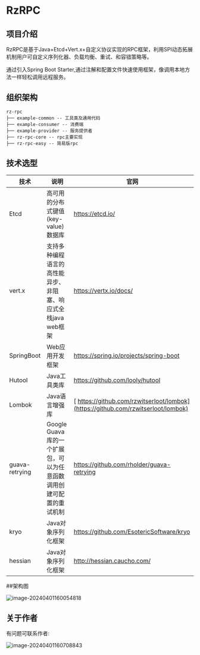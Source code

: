 # RzRPC

## 项目介绍

RzRPC是基于Java+Etcd+Vert.x+自定义协议实现的RPC框架，利用SPI动态拓展机制用户可自定义序列化器、负载均衡、重试、和容错策略等。

通过引入Spring Boot Starter,通过注解和配置文件快速使用框架，像调用本地方法一样轻松调用远程服务。

## 组织架构

```
rz-rpc
├── example-common -- 工具类及通用代码
├── example-consumer -- 消费端
├── example-provider -- 服务提供者
├── rz-rpc-core -- rpc主要实现
├── rz-rpc-easy -- 简易版rpc
```

## 技术选型

| 技术           | 说明                                                         | 官网                                                         |
| -------------- | ------------------------------------------------------------ | ------------------------------------------------------------ |
| Etcd           | 高可用的分布式键值(key-value)数据库                          | https://etcd.io/                                             |
| vert.x         | 支持多种编程语言的高性能异步、非阻塞、响应式全栈java web框架 | https://vertx.io/docs/                                       |
| SpringBoot     | Web应用开发框架                                              | https://spring.io/projects/spring-boot                       |
| Hutool         | Java工具类库                                                 | https://github.com/looly/hutool                              |
| Lombok         | Java语言增强库                                               | [ https://github.com/rzwitserloot/lombok](https://github.com/rzwitserloot/lombok) |
| guava-retrying | Google Guava库的一个扩展包，可以为任意函数调用创建可配置的重试机制 | https://github.com/rholder/guava-retrying                    |
| kryo           | Java对象序列化框架                                           | https://github.com/EsotericSoftware/kryo                     |
| hessian        | Java对象序列化框架                                           | http://hessian.caucho.com/                                   |

##架构图

![image-20240401160054818](https://tptptptpt.oss-cn-guangzhou.aliyuncs.com/picture/image-20240401160054818.png)

## 关于作者

有问题可联系作者:

![image-20240401160708843](https://tptptptpt.oss-cn-guangzhou.aliyuncs.com/picture/image-20240401160708843.png)
